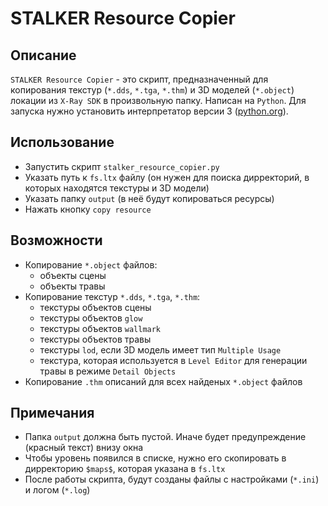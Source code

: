 # STALKER Resource Copier

## Описание
`STALKER Resource Copier` - это скрипт, предназначенный для копирования текстур (`*.dds`, `*.tga`, `*.thm`) и 3D моделей (`*.object`) локации из `X-Ray SDK` в произвольную папку. Написан на `Python`. Для запуска нужно установить интерпретатор версии 3 ([python.org](http://www.python.org/)). 

## Использование
- Запустить скрипт `stalker_resource_copier.py`
- Указать путь к `fs.ltx` файлу (он нужен для поиска дирректорий, в которых находятся текстуры и 3D модели)
- Указать папку `output` (в неё будут копироваться ресурсы)
- Нажать кнопку `copy resource`

## Возможности
- Копирование `*.object` файлов:
  - объекты сцены
  - объекты травы
- Копирование текстур `*.dds`, `*.tga`, `*.thm`:
  - текстуры объектов сцены
  - текстуры объектов `glow`
  - текстуры объектов `wallmark`
  - текстуры объектов травы
  - текстуры `lod`, если 3D модель имеет тип `Multiple Usage`
  - текстура, которая используется в `Level Editor` для генерации травы в режиме `Detail Objects`
- Копирование `.thm` описаний для всех найденых `*.object` файлов


## Примечания
- Папка `output` должна быть пустой. Иначе будет предупреждение (красный текст) внизу окна
- Чтобы уровень появился в списке, нужно его скопировать в дирректорию `$maps$`, которая указана в `fs.ltx`
- После работы скрипта, будут созданы файлы с настройками (`*.ini`) и логом (`*.log`)
